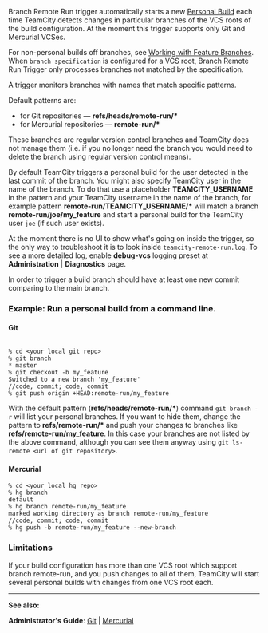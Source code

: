 [//]: # (title: Branch Remote Run Trigger)
[//]: # (auxiliary-id: Branch Remote Run Trigger)

Branch Remote Run trigger automatically starts a new [Personal Build](personal-build.md) each time TeamCity detects changes in particular branches of the VCS roots of the build configuration. At the moment this trigger supports only Git and Mercurial VCSes.

For non\-personal builds off branches, see [Working with Feature Branches](working-with-feature-branches.md). When `branch specification` is configured for a VCS root, Branch Remote Run Trigger only processes branches not matched by the specification.

A trigger monitors branches with names that match specific patterns.
 
Default patterns are:

- for Git repositories — __refs/heads/remote\-run/\*__ 
- for Mercurial repositories — __remote\-run/\*__

These branches are regular version control branches and TeamCity does not manage them (i.e. if you no longer need the branch you would need to delete the branch using regular version control means).

By default TeamCity triggers a personal build for the user detected in the last commit of the branch. You might also specify TeamCity user in the name of the branch. To do that use a placeholder __TEAMCITY\_USERNAME__ in the pattern and your TeamCity username in the name of the branch, for example pattern __remote\-run/TEAMCITY\_USERNAME/\*__ will match a branch __remote\-run/joe/my\_feature__ and start a personal build for the TeamCity user `joe` (if such user exists).

<note>

At the moment there is no UI to show what's going on inside the trigger, so the only way to troubleshoot it is to look inside `teamcity-remote-run.log`. To see a more detailed log, enable __debug\-vcs__ logging preset at __Administration__ | __Diagnostics__ page.
</note>

In order to trigger a build branch should have at least one new commit comparing to the main branch.

### Example: Run a personal build from a command line.

#### Git


```Shell

% cd <your local git repo>
% git branch
* master
% git checkout -b my_feature
Switched to a new branch 'my_feature'
//code, commit; code, commit
% git push origin +HEAD:remote-run/my_feature
```



With the default pattern (__refs/heads/remote\-run/\*__) command `git branch -r` will list your personal branches. If you want to hide them, change the pattern to __refs/remote\-run/\*__ and push your changes to branches like __refs/remote\-run/my\_feature__. In this case your branches are not listed by the above command, although you can see them anyway using `git ls-remote <url of git repository>`.

#### Mercurial


```Shell
% cd <your local hg repo>
% hg branch
default
% hg branch remote-run/my_feature
marked working directory as branch remote-run/my_feature
//code, commit; code, commit
% hg push -b remote-run/my_feature --new-branch

```



### Limitations

If your build configuration has more than one VCS root which support branch remote\-run, and you push changes to all of them, TeamCity will start several personal builds with changes from one VCS root each.

 __  __

__See also:__



__Administrator's Guide__: [Git](git.md) | [Mercurial](mercurial.md)
